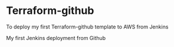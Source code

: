 # Terraform-github

To deploy my first Terraform-github template to AWS from Jenkins

My first Jenkins deployment from Github

